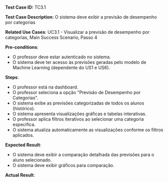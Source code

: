 **Test Case ID:** TC3.1

**Test Case Description:** O sistema deve exibir a previsão de desempenho por categorias

**Related Use Cases**: UC3.1 - Visualizar a previsão de desempenho por categorias, Main Success Scenario, Passo 4

**Pre-conditions**:
- O professor deve estar autenticado no sistema. 
- O sistema deve ter acesso às previsões geradas pelo modelo de Machine Learning (dependente do US1 e US6).

**Steps**:
- O professor está na dashboard.
- O professor seleciona a opção "Previsão de Desempenho por Categorias".
- O sistema exibe as previsões categorizadas de todos os alunos (histórico).
- O sistema apresenta visualizações gráficas e tabelas interativas.
- O professor aplica filtros iterativos ao selecionar uma categoria especifica.
- O sistema atualiza automaticamente as visualizações conforme os filtros aplicados.

**Expected Result**:
- O sistema deve exibir a comparação detalhada das previsões para o aluno selecionado.
- O sistema deve exibir gráficos para comparação.

**Actual Result**: